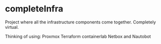# completeInfra
Project where all the infrastructure components come together. Completely virtual.

Thinking of using:
Proxmox
Terraform
containerlab
Netbox and Nautobot
